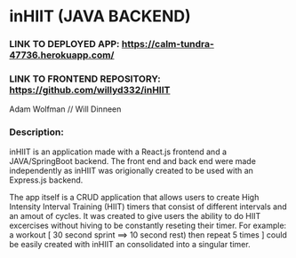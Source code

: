 # inHIIT (JAVA BACKEND)

### LINK TO DEPLOYED APP: https://calm-tundra-47736.herokuapp.com/

### LINK TO FRONTEND REPOSITORY: https://github.com/willyd332/inHIIT

Adam Wolfman // Will Dinneen


### Description:

inHIIT is an application made with a React.js frontend and a JAVA/SpringBoot backend. The front end and back end were made independently as inHIIT was origionally created to be used with an Express.js backend. 

The app itself is a CRUD application that allows users to create High Intensity Interval Training (HIIT) timers that consist of different intervals and an amout of cycles. It was created to give users the ability to do HIIT excercises without hiving to be constantly reseting their timer. For example: a workout [ 30 second sprint ==> 10 second rest) then repeat 5 times ] could be easily created with inHIIT an consolidated into a singular timer.

